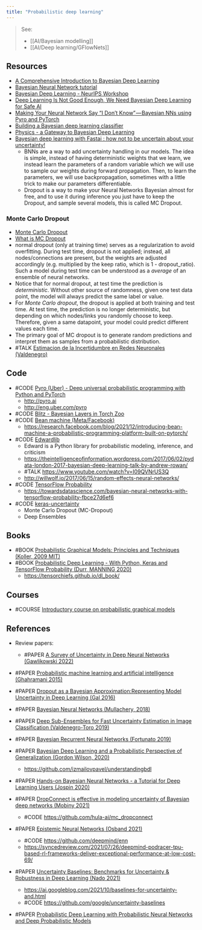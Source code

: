 ```yaml
---
title: "Probabilistic deep learning"
---
```


> See: 
> - [[AI/Bayesian modelling]] 
> - [[AI/Deep learning/GFlowNets]]

## Resources
- [A Comprehensive Introduction to Bayesian Deep Learning](https://jorisbaan.nl/2021/03/02/introduction-to-bayesian-deep-learning.html)
- [Bayesian Neural Network tutorial](http://edwardlib.org/tutorials/bayesian-neural-network)
- [Bayesian Deep Learning - NeurIPS Workshop](http://bayesiandeeplearning.org/ )
- [Deep Learning Is Not Good Enough, We Need Bayesian Deep Learning for Safe AI](https://alexgkendall.com/computer_vision/bayesian_deep_learning_for_safe_ai/)
- [Making Your Neural Network Say “I Don’t Know” — Bayesian NNs using Pyro and PyTorch](https://towardsdatascience.com/making-your-neural-network-say-i-dont-know-bayesian-nns-using-pyro-and-pytorch-b1c24e6ab8cd)
- [Building a Bayesian deep learning classifier](https://towardsdatascience.com/building-a-bayesian-deep-learning-classifier-ece1845bc09)
- [Physics - a Gateway to Bayesian Deep Learning](https://github.com/henripal/sgld)
- [Bayesian deep learning with Fastai : how not to be uncertain about your uncertainty!](https://towardsdatascience.com/bayesian-deep-learning-with-fastai-how-not-to-be-uncertain-about-your-uncertainty-6a99d1aa686e)
	- BNNs are a way to add uncertainty handling in our models. The idea is simple, instead of having deterministic weights that we learn, we instead learn the parameters of a random variable which we will use to sample our weights during forward propagation. Then, to learn the parameters, we will use backpropagation, sometimes with a little trick to make our parameters differentiable.
	- Dropout is a way to make your Neural Networks Bayesian almost for free, and to use it during inference you just have to keep the Dropout, and sample several models, this is called MC Dropout.

 ### Monte Carlo Dropout
- [Monte Carlo Dropout](https://towardsdatascience.com/monte-carlo-dropout-7fd52f8b6571)
- [What is MC Dropout](https://datascience.stackexchange.com/questions/44065/what-is-monte-carlo-dropout)
- normal dropout (only at training time) serves as a regularization to avoid overfitting. During test time, dropout is not applied; instead, all nodes/connections are present, but the weights are adjusted accordingly (e.g. multiplied by the keep ratio, which is 1 - dropout_ratio). Such a model during test time can be understood as a *average* of an ensemble of neural networks.
- Notice that for normal dropout, at test time the prediction is *deterministic*. Without other source of randomness, given one test data point, the model will always predict the same label or value.
- For *Monte Carlo dropout*, the dropout is applied at both training and test time. At test time, the prediction is no longer deterministic, but depending on which nodes/links you randomly choose to keep. Therefore, given a same datapoint, your model could predict different values each time.
- The primary goal of MC dropout is to generate random predictions and interpret them as samples from a probabilistic distribution. 
- #TALK [Estimacion de la Incertidumbre en Redes Neuronales (Valdenegro)](https://mvaldenegro.github.io/files/DSRP-meetup-NeurIPS-2020-incertidumbre-redes-neuronales.pdf)


## Code
- #CODE [Pyro (Uber) - Deep universal probabilistic programming with Python and PyTorch](https://github.com/uber/pyro  )
	- http://pyro.ai
	- http://eng.uber.com/pyro
- #CODE [Blitz - Bayesian Layers in Torch Zoo](https://github.com/piEsposito/blitz-bayesian-deep-learning)
- #CODE [Bean machine (Meta/Facebook)](https://github.com/facebookresearch/beanmachine)
	- https://research.facebook.com/blog/2021/12/introducing-bean-machine-a-probabilistic-programming-platform-built-on-pytorch/
- #CODE [Edwardlib](http://edwardlib.org/)
	- Edward is a Python library for probabilistic modeling, inference, and criticism
	- https://theintelligenceofinformation.wordpress.com/2017/06/02/pydata-london-2017-bayesian-deep-learning-talk-by-andrew-rowan/
	- #TALK https://www.youtube.com/watch?v=I09QVNrUS3Q
	- http://willwolf.io/2017/06/15/random-effects-neural-networks/
- #CODE [TensorFlow Probability](https://www.tensorflow.org/probability/)
	- https://towardsdatascience.com/bayesian-neural-networks-with-tensorflow-probability-fbce27d6ef6
- #CODE [keras-uncertainty](https://github.com/mvaldenegro/keras-uncertainty)
	- Monte Carlo Dropout (MC-Dropout)
	- Deep Ensembles

## Books
- #BOOK [Probabilistic Graphical Models: Principles and Techniques (Koller, 2009 MIT)](http://pgm.stanford.edu/ )
- #BOOK [Probabilistic Deep Learning - With Python, Keras and TensorFlow Probability (Durr, MANNING 2020)](https://www.manning.com/books/probabilistic-deep-learning)
	- https://tensorchiefs.github.io/dl_book/

## Courses
- #COURSE [Introductory course on probabilistic graphical models](https://ermongroup.github.io/cs228-notes/)

## References
- Review papers: 
	- #PAPER [A Survey of Uncertainty in Deep Neural Networks (Gawlikowski 2022)](https://arxiv.org/abs/2107.03342)

- #PAPER [Probabilistic machine learning and artificial intelligence (Ghahramani 2015)](https://www.nature.com/articles/nature14541)
- #PAPER [Dropout as a Bayesian Approximation:Representing Model Uncertainty in Deep Learning (Gal 2016)](https://arxiv.org/abs/1506.02142)
- #PAPER [Bayesian Neural Networks (Mullachery, 2018)](https://arxiv.org/abs/1801.07710)
- #PAPER [Deep Sub-Ensembles for Fast Uncertainty Estimation in Image Classification (Valdenegro-Toro 2019)](https://arxiv.org/abs/1910.08168)
- #PAPER [Bayesian Recurrent Neural Networks (Fortunato 2019)](https://arxiv.org/abs/1704.02798)
- #PAPER [Bayesian Deep Learning and a Probabilistic Perspective of Generalization (Gordon Wilson, 2020)](https://arxiv.org/abs/2002.08791)
	- https://github.com/izmailovpavel/understandingbdl
- #PAPER [Hands-on Bayesian Neural Networks - a Tutorial for Deep Learning Users (Jospin 2020)](https://arxiv.org/abs/2007.06823)
- #PAPER [DropConnect is effective in modeling uncertainty of Bayesian deep networks (Mobiny 2021)](https://www.nature.com/articles/s41598-021-84854-x)
	- #CODE https://github.com/hula-ai/mc_dropconnect
- #PAPER [Epistemic Neural Networks (Osband 2021)](https://arxiv.org/abs/2107.08924)
	- #CODE https://github.com/deepmind/enn
	- https://syncedreview.com/2021/07/26/deepmind-podracer-tpu-based-rl-frameworks-deliver-exceptional-performance-at-low-cost-69/
- #PAPER [Uncertainty Baselines: Benchmarks for Uncertainty & Robustness in Deep Learning (Nado 2021)](https://arxiv.org/abs/2106.04015)
	- https://ai.googleblog.com/2021/10/baselines-for-uncertainty-and.html
	- #CODE https://github.com/google/uncertainty-baselines
- #PAPER [Probabilistic Deep Learning with Probabilistic Neural Networks and Deep Probabilistic Models](https://arxiv.org/pdf/2106.00120)